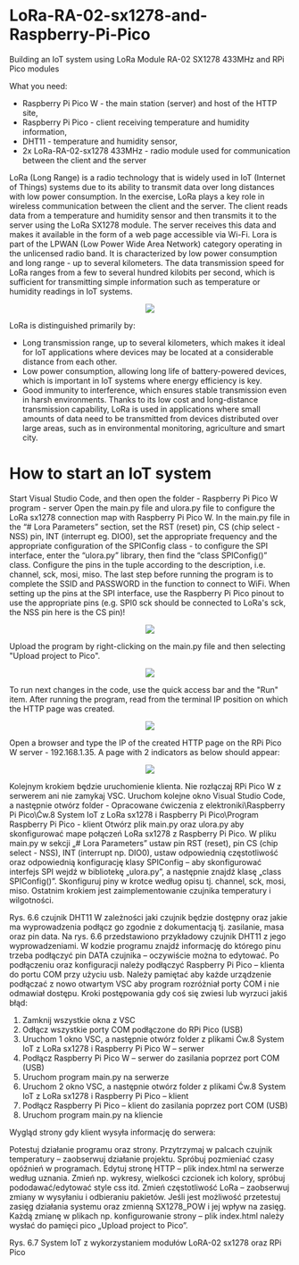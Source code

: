 # LoRa-RA-02-sx1278-and-Raspberry-Pi-Pico

Building an IoT system using LoRa Module RA-02 SX1278 433MHz and RPi Pico modules

What you need:
- Raspberry Pi Pico W - the main station (server) and host of the HTTP site,
- Raspberry Pi Pico - client receiving temperature and humidity information, 
- DHT11 - temperature and humidity sensor,
- 2x LoRa-RA-02-sx1278 433MHz - radio module used for communication between the client and the server

LoRa (Long Range) is a radio technology that is widely used in IoT (Internet of Things) systems due to its ability to transmit data over long distances with low power consumption. In the exercise, LoRa plays a key role in wireless communication between the client and the server. The client reads data from a temperature and humidity sensor and then transmits it to the server using the LoRa SX1278 module. The server receives this data and makes it available in the form of a web page accessible via Wi-Fi. 
Lora is part of the LPWAN (Low Power Wide Area Network) category operating in the unlicensed radio band. It is characterized by low power consumption and long range - up to several kilometers. The data transmission speed for LoRa ranges from a few to several hundred kilobits per second, which is sufficient for transmitting simple information such as temperature or humidity readings in IoT systems.

<p align="center">
  <img src="https://github.com/user-attachments/assets/3405cf24-dfea-46d8-a754-6094823ddef1">
</p>
 
LoRa is distinguished primarily by:
- Long transmission range, up to several kilometers, which makes it ideal for IoT applications where devices may be located at a considerable distance from each other.
- Low power consumption, allowing long life of battery-powered devices, which is important in IoT systems where energy efficiency is key.
- Good immunity to interference, which ensures stable transmission even in harsh environments.
Thanks to its low cost and long-distance transmission capability, LoRa is used in applications where small amounts of data need to be transmitted from devices distributed over large areas, such as in environmental monitoring, agriculture and smart city.

# How to start an IoT system

Start Visual Studio Code, and then open the folder - Raspberry Pi Pico W program - server Open the main.py file and ulora.py file to configure the LoRa sx1278 connection map with Raspberry Pi Pico W. In the main.py file in the “# Lora Parameters” section, set the RST (reset) pin, CS (chip select - NSS) pin, INT (interrupt eg. DIO0), set the appropriate frequency and the appropriate configuration of the SPIConfig class - to configure the SPI interface, enter the “ulora.py” library, then find the “class SPIConfig()” class. Configure the pins in the tuple according to the description, i.e. channel, sck, mosi, miso. The last step before running the program is to complete the SSID and PASSWORD in the function to connect to WiFi. When setting up the pins at the SPI interface, use the Raspberry Pi Pico pinout to use the appropriate pins (e.g. SPI0 sck should be connected to LoRa's sck, the NSS pin here is the CS pin)!

<p align="center">
  <img src="https://github.com/user-attachments/assets/e9c4ae54-95f7-48a5-b9be-bb539ff9038a">
</p>

 
Upload the program by right-clicking on the main.py file and then selecting "Upload project to Pico".

<p align="center">
  <img src="https://github.com/user-attachments/assets/cb3df6a1-f3b2-46d5-89bd-c181b2f0acb2">
</p>

To run next changes in the code, use the quick access bar and the "Run" item. After running the program, read from the terminal IP position on which the HTTP page was created.

<p align="center">
  <img src="https://github.com/user-attachments/assets/b7cb966c-f053-4566-a665-5ae8ed75f917">
</p>

Open a browser and type the IP of the created HTTP page on the RPi Pico W server - 192.168.1.35. A page with 2 indicators as below should appear:

 <p align="center">
  <img src="https://github.com/user-attachments/assets/6254e387-a1c7-4b79-93b0-894c396c6fd1">
</p>


Kolejnym krokiem będzie uruchomienie klienta. Nie rozłączaj RPi Pico W z serwerem ani nie zamykaj VSC. Uruchom kolejne okno Visual Studio Code, a następnie otwórz folder - Opracowane ćwiczenia z elektroniki\Raspberry Pi Pico\Ćw.8 System IoT z LoRa sx1278 i Raspberry Pi Pico\Program Raspberry Pi Pico - klient
Otwórz plik main.py oraz ulora.py aby skonfigurować mape połączeń LoRa sx1278 z Raspberry Pi Pico. W pliku main.py w sekcji „# Lora Parameters” ustaw pin RST (reset), pin CS (chip select - NSS), INT (interrupt np. DIO0), ustaw odpowiednią częstotliwość oraz odpowiednią konfigurację klasy SPIConfig – aby skonfigurować interfejs SPI wejdź w bibliotekę „ulora.py”, a następnie znajdź klasę „class SPIConfig()”. Skonfiguruj piny w krotce według opisu tj. channel, sck, mosi, miso. Ostatnim krokiem jest zaimplementowanie czujnika temperatury i wilgotności. 
 
Rys. 6.6 czujnik DHT11
W zależności jaki czujnik będzie dostępny oraz jakie ma wyprowadzenia podłącz go zgodnie z dokumentacją tj. zasilanie, masa oraz pin data. Na rys. 6.6 przedstawiono przykładowy czujnik DHT11 z jego wyprowadzeniami. W kodzie programu znajdź informację do którego pinu trzeba podłączyć pin DATA czujnika – oczywiście można to edytować.
Po podłączeniu oraz konfiguracji należy podłączyć Raspberry Pi Pico – klienta do portu COM przy użyciu usb. Należy pamiętać aby każde urządzenie podłączać z nowo otwartym VSC aby program rozróżniał porty COM i nie odmawiał dostępu.
Kroki postępowania gdy coś się zwiesi lub wyrzuci jakiś błąd:
1.	Zamknij wszystkie okna z VSC
2.	Odłącz wszystkie porty COM podłączone do RPi Pico (USB)
3.	Uruchom 1 okno VSC, a następnie otwórz folder z plikami Ćw.8 System IoT z LoRa sx1278 i Raspberry Pi Pico W – serwer
4.	Podłącz Raspberry Pi Pico W – serwer do zasilania poprzez port COM (USB)
5.	Uruchom program main.py na serwerze
6.	Uruchom 2 okno VSC, a następnie otwórz folder z plikami Ćw.8 System IoT z LoRa sx1278 i Raspberry Pi Pico – klient
7.	Podłącz Raspberry Pi Pico  – klient do zasilania poprzez port COM (USB)
8.	Uruchom program main.py na kliencie



Wygląd strony gdy klient wysyła informację do serwera:
 
Potestuj działanie programu oraz strony. Przytrzymaj w palcach czujnik temperatury – zaobserwuj działanie projektu. Spróbuj pozmieniać czasy opóźnień w programach. Edytuj stronę HTTP – plik index.html na serwerze według uznania. Zmień np. wykresy, wielkości czcionek ich kolory, spróbuj pododawać/edytować style css itd. Zmień częstotliwość LoRa – zaobserwuj zmiany w wysyłaniu i odbieraniu pakietów. Jeśli jest możliwość przetestuj zasięg działania systemu oraz zmienną SX1278_POW i jej wpływ na zasięg. Każdą zmianę w plikach np. konfigurowanie strony – plik index.html należy wysłać do pamięci pico „Upload project to Pico”.
 
Rys. 6.7 System IoT z wykorzystaniem modułów LoRA-02 sx1278 oraz RPi Pico
